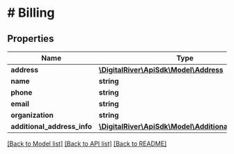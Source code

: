 # # Billing

## Properties

Name | Type | Description | Notes
------------ | ------------- | ------------- | -------------
**address** | [**\DigitalRiver\ApiSdk\Model\Address**](Address.md) |  | 
**name** | **string** |  | [optional] 
**phone** | **string** |  | [optional] 
**email** | **string** |  | [optional] 
**organization** | **string** |  | [optional] 
**additional_address_info** | [**\DigitalRiver\ApiSdk\Model\AdditionalAddressInfo**](AdditionalAddressInfo.md) |  | [optional] 

[[Back to Model list]](../../README.md#documentation-for-models) [[Back to API list]](../../README.md#documentation-for-api-endpoints) [[Back to README]](../../README.md)


